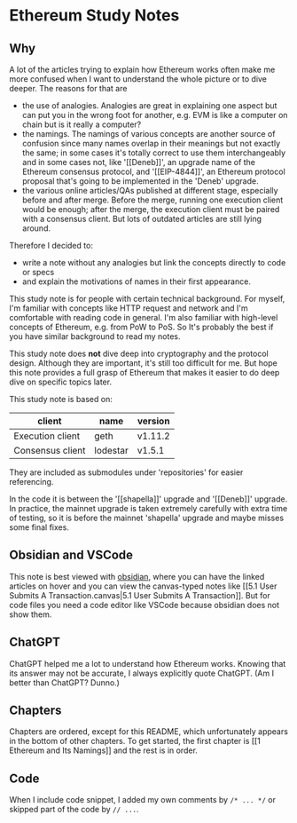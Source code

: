 # Ethereum Study Notes

## Why
A lot of the articles trying to explain how Ethereum works often make me more confused when I want to understand the whole picture or to dive deeper. The reasons for that are 
- the use of analogies. Analogies are great in explaining one aspect but can put you in the wrong foot for another, e.g. EVM is like a computer on chain but is it really a computer?
- the namings. The namings of various concepts are another source of confusion since many names overlap in their meanings but not exactly the same; in some cases it's totally correct to use them interchangeably and in some cases not, like '[[Deneb]]', an upgrade name of the Ethereum consensus protocol, and '[[EIP-4844]]', an Ethereum protocol proposal that's going to be implemented in the 'Deneb' upgrade.
- the various online articles/QAs published at different stage, especially before and after merge. Before the merge, running one execution client would be enough; after the merge, the execution client must be paired with a consensus client. But lots of outdated articles are still lying around.

Therefore I decided to:
- write a note without any analogies but link the concepts directly to code or specs
- and explain the motivations of names in their first appearance.

This study note is for people with certain technical background. For myself, I'm familiar with concepts like HTTP request and network and I'm comfortable with reading code in general. I'm also familiar with high-level concepts of Ethereum, e.g. from PoW to PoS. So It's probably the best if you have similar background to read my notes.

This study note does **not** dive deep into cryptography and the protocol design. Although they are important, it's still too difficult for me. But hope this note provides a full grasp of Ethereum that makes it easier to do deep dive on specific topics later. 

This study note is based on:

| client | name | version |
| --- | --- | --- |
| Execution client | geth | v1.11.2 |
| Consensus client | lodestar | v1.5.1 |
They are included as submodules under 'repositories' for easier referencing.

In the code it is between the '[[shapella]]' upgrade and '[[Deneb]]' upgrade. In practice, the mainnet upgrade is taken extremely carefully with extra time of testing, so it is before the mainnet 'shapella' upgrade and maybe misses some final fixes.

## Obsidian and VSCode
This note is best viewed with [obsidian](https://obsidian.md/), where you can have the linked articles on hover and you can view the canvas-typed notes like [[5.1 User Submits A Transaction.canvas|5.1 User Submits A Transaction]]. But for code files you need a code editor like VSCode because obsidian does not show them.

## ChatGPT
ChatGPT helped me a lot to understand how Ethereum works. Knowing that its answer may not be accurate, I always explicitly quote ChatGPT. (Am I better than ChatGPT? Dunno.)

## Chapters
Chapters are ordered, except for this README, which unfortunately appears in the bottom of other chapters. To get started, the first chapter is [[1 Ethereum and Its Namings]] and the rest is in order.

## Code
When I include code snippet, I added my own comments by `/* ... */` or skipped part of the code by `// ...`.